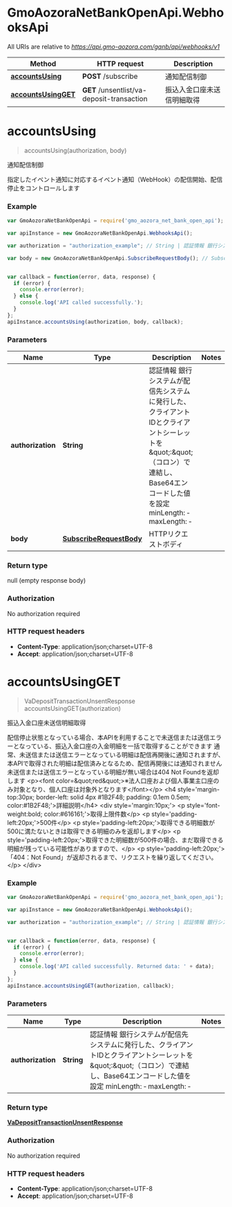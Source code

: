 # GmoAozoraNetBankOpenApi.WebhooksApi

All URIs are relative to *https://api.gmo-aozora.com/ganb/api/webhooks/v1*

Method | HTTP request | Description
------------- | ------------- | -------------
[**accountsUsing**](WebhooksApi.md#accountsUsing) | **POST** /subscribe | 通知配信制御
[**accountsUsingGET**](WebhooksApi.md#accountsUsingGET) | **GET** /unsentlist/va-deposit-transaction | 振込入金口座未送信明細取得


<a name="accountsUsing"></a>
# **accountsUsing**
> accountsUsing(authorization, body)

通知配信制御

指定したイベント通知に対応するイベント通知（WebHook）の配信開始、配信停止をコントロールします

### Example
```javascript
var GmoAozoraNetBankOpenApi = require('gmo_aozora_net_bank_open_api');

var apiInstance = new GmoAozoraNetBankOpenApi.WebhooksApi();

var authorization = "authorization_example"; // String | 認証情報 銀行システムが配信先システムに発行した、クライアントIDとクライアントシーレットを\":\"（コロン）で連結し、Base64エンコードした値を設定 minLength: ‐ maxLength: ‐ 

var body = new GmoAozoraNetBankOpenApi.SubscribeRequestBody(); // SubscribeRequestBody | HTTPリクエストボディ


var callback = function(error, data, response) {
  if (error) {
    console.error(error);
  } else {
    console.log('API called successfully.');
  }
};
apiInstance.accountsUsing(authorization, body, callback);
```

### Parameters

Name | Type | Description  | Notes
------------- | ------------- | ------------- | -------------
 **authorization** | **String**| 認証情報 銀行システムが配信先システムに発行した、クライアントIDとクライアントシーレットを\&quot;:\&quot;（コロン）で連結し、Base64エンコードした値を設定 minLength: ‐ maxLength: ‐  | 
 **body** | [**SubscribeRequestBody**](SubscribeRequestBody.md)| HTTPリクエストボディ | 

### Return type

null (empty response body)

### Authorization

No authorization required

### HTTP request headers

 - **Content-Type**: application/json;charset=UTF-8
 - **Accept**: application/json;charset=UTF-8

<a name="accountsUsingGET"></a>
# **accountsUsingGET**
> VaDepositTransactionUnsentResponse accountsUsingGET(authorization)

振込入金口座未送信明細取得

配信停止状態となっている場合、本APIを利用することで未送信または送信エラーとなっている、振込入金口座の入金明細を一括で取得することができます 通常、未送信または送信エラーとなっている明細は配信再開後に通知されますが、本APIで取得された明細は配信済みとなるため、配信再開後には通知されません 未送信または送信エラーとなっている明細が無い場合は404 Not Foundを返却します &lt;p&gt;&lt;font color&#x3D;\&quot;red\&quot;&gt;※法人口座および個人事業主口座のみ対象となり、個人口座は対象外となります&lt;/font&gt;&lt;/p&gt; &lt;h4 style&#x3D;&#39;margin-top:30px; border-left: solid 4px #1B2F48; padding: 0.1em 0.5em; color:#1B2F48;&#39;&gt;詳細説明&lt;/h4&gt; &lt;div style&#x3D;&#39;margin:10px;&#39;&gt;   &lt;p style&#x3D;&#39;font-weight:bold; color:#616161;&#39;&gt;取得上限件数&lt;/p&gt;   &lt;p style&#x3D;&#39;padding-left:20px;&#39;&gt;500件&lt;/p&gt;   &lt;p style&#x3D;&#39;padding-left:20px;&#39;&gt;取得できる明細数が500に満たないときは取得できる明細のみを返却します&lt;/p&gt;   &lt;p style&#x3D;&#39;padding-left:20px;&#39;&gt;取得できた明細数が500件の場合、まだ取得できる明細が残っている可能性がありますので、&lt;/p&gt;   &lt;p style&#x3D;&#39;padding-left:20px;&#39;&gt;「404：Not Found」が返却されるまで、リクエストを繰り返してください。&lt;/p&gt; &lt;/div&gt; 

### Example
```javascript
var GmoAozoraNetBankOpenApi = require('gmo_aozora_net_bank_open_api');

var apiInstance = new GmoAozoraNetBankOpenApi.WebhooksApi();

var authorization = "authorization_example"; // String | 認証情報 銀行システムが配信先システムに発行した、クライアントIDとクライアントシーレットを\":\"（コロン）で連結し、Base64エンコードした値を設定 minLength: ‐ maxLength: ‐ 


var callback = function(error, data, response) {
  if (error) {
    console.error(error);
  } else {
    console.log('API called successfully. Returned data: ' + data);
  }
};
apiInstance.accountsUsingGET(authorization, callback);
```

### Parameters

Name | Type | Description  | Notes
------------- | ------------- | ------------- | -------------
 **authorization** | **String**| 認証情報 銀行システムが配信先システムに発行した、クライアントIDとクライアントシーレットを\&quot;:\&quot;（コロン）で連結し、Base64エンコードした値を設定 minLength: ‐ maxLength: ‐  | 

### Return type

[**VaDepositTransactionUnsentResponse**](VaDepositTransactionUnsentResponse.md)

### Authorization

No authorization required

### HTTP request headers

 - **Content-Type**: application/json;charset=UTF-8
 - **Accept**: application/json;charset=UTF-8

